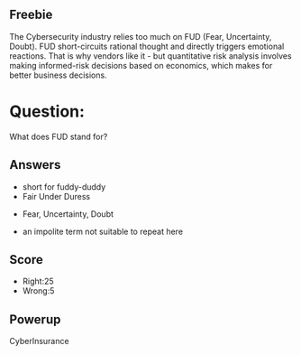 ## Freebie
The Cybersecurity industry relies too much
on FUD (Fear, Uncertainty, Doubt).
FUD short-circuits rational thought and directly
triggers emotional reactions.
That is why vendors like it - but
quantitative risk analysis
involves
making informed-risk decisions based on economics,
which makes for better business decisions.

# Question:
What does FUD stand for?

## Answers
- short for fuddy-duddy
- Fair Under Duress
* Fear, Uncertainty, Doubt
- an impolite term not suitable to repeat here

## Score
- Right:25
- Wrong:5

## Powerup
CyberInsurance
